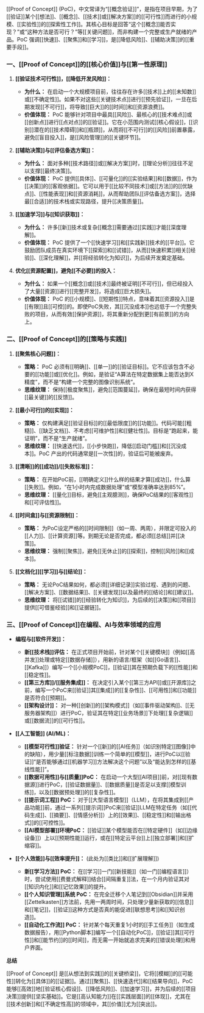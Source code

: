 [[Proof of Concept]] (PoC)，中文常译为“[[概念验证]]”，是指在项目早期，为了[[验证]]某个[[想法]]、[[概念]]、[[技术]]或[[解决方案]]的[[可行性]]而进行的小规模、[[实验性]]的[[探索性工作]]。其核心目标是回答“这个[[概念]]能否实现？”或“这种方法是否可行？”等[[关键问题]]，而非构建一个完整或生产就绪的产品。PoC 强调[[快速]]、[[聚焦]]和[[学习]]，是[[降低风险]]、[[辅助决策]]的[[重要手段]]。

### 一、[[Proof of Concept]]的[[核心价值]]与[[第一性原理]]

1.  **[[验证技术可行性]]，[[降低开发风险]]：**
    *   **为什么：** 在启动一个大规模项目前，往往存在许多[[技术]]上的[[未知数]]或[[不确定性]]。如果不对这些[[关键技术点]]进行[[预先验证]]，一旦在后期发现[[不可行]]，将导致[[巨大]]的[[时间]]和[[资源浪费]]。
    *   **价值体现：** PoC 能够针对项目中最具[[风险]]、最核心的[[技术难点]]或[[创新点]]进行[[点对点]]的[[验证]]。它在小范围内测试[[核心假设]]，[[识别]]潜在的[[技术障碍]]和[[瓶颈]]，从而将[[不可行]]的[[风险]]前置暴露，避免[[盲目投入]]，是[[风险管理]]的[[关键环节]]。

2.  **[[辅助决策]]与[[评估备选方案]]：**
    *   **为什么：** 面对多种[[技术路径]]或[[解决方案]]时，[[理论分析]]往往不足以支撑[[最终决策]]。
    *   **价值体现：** PoC 提供[[具体]]、[[可量化]]的[[实验结果]]和[[数据]]，作为[[决策]]的[[客观依据]]。它可以用于[[比较不同技术]]或[[方法]]的[[优缺点]]、[[性能表现]]和[[资源消耗]]，从而帮助团队[[评估备选方案]]，选择最[[合适]]的技术栈或实现路径，提升[[决策质量]]。

3.  **[[加速学习]]与[[知识获取]]：**
    *   **为什么：** 许多[[新]]技术或复杂[[概念]]需要通过[[实践]]才能[[深度理解]]。
    *   **价值体现：** PoC 提供了一个[[快速学习]]和[[实践新]]技术的[[平台]]。它鼓励团队成员在真实环境下[[探索]]和[[试错]]，从而[[快速积累]]相关[[经验]]、[[深化理解]]，并[[将经验转化为知识]]，为后续开发奠定基础。

4.  **优化[[资源配置]]，避免[[不必要]]的投入：**
    *   **为什么：** 如果一个[[概念]]或[[技术]]最终被证明[[不可行]]，但已经投入了大量[[资源]]进行[[完整开发]]，将造成[[巨大损失]]。
    *   **价值体现：** PoC 的[[小规模]]、[[短期性]]特点，意味着其[[资源投入]]是[[有限]]且[[可控]]的。即使PoC失败，其[[沉没成本]]也远低于一个完整失败的项目，从而有效[[保护资源]]，将其重新分配到更[[有前景]]的方向上。

### 二、[[Proof of Concept]]的[[策略与实践]]

1.  **[[聚焦核心问题]]：**
    *   **策略：** PoC 必须有[[明确]]、[[单一]]的[[验证目标]]。它不应该包含不必要的[[功能]]或[[优化]]。例如，是验证“A算法在特定数据集上能否达到X精度”，而不是“构建一个完整的图像识别系统”。
    *   **思维纹理：** 保持[[极度聚焦]]，避免[[范围蔓延]]，确保在最短时间内获得[[最关键]]的[[反馈]]。

2.  **[[最小可行]]的[[实现]]：**
    *   **策略：** 仅构建满足[[验证目标]]的[[最低限度]]的[[功能]]。代码可能[[粗糙]]、[[缺乏文档]]、不考虑[[可维护性]]和[[健壮性]]。目标是“跑起来，能证明”，而不是“生产就绪”。
    *   **思维纹理：** [[快速迭代]]，[[小步快跑]]，降低[[启动门槛]]和[[沉没成本]]。PoC 产出的代码通常是[[一次性]]的，验证后可能被废弃。

3.  **[[清晰]]的[[成功]]/[[失败标准]]：**
    *   **策略：** 在开始PoC前，[[明确定义]]什么样的结果才算[[成功]]，什么算[[失败]]。例如，“在1小时内完成数据处理”或“模型准确率达到85%”。
    *   **思维纹理：** [[量化]]目标，避免[[主观臆测]]，确保PoC结果的[[客观性]]和[[可评估性]]。

4.  **[[时间盒]]与[[资源限制]]：**
    *   **策略：** 为PoC设定严格的[[时间限制]]（如一周、两周），并限定可投入的[[人力]]、[[计算资源]]等。到期无论是否完成，都必须[[总结]]并[[决策]]。
    *   **思维纹理：** 强制[[聚焦]]，避免[[无休止]]的[[探索]]，控制[[风险]]和[[成本]]。

5.  **[[文档化]][[学习]]与[[结论]]：**
    *   **策略：** 无论PoC结果如何，都必须[[详细记录]]实验过程、遇到的问题、[[解决方案]]、[[数据结果]]、[[关键发现]]以及最终的[[结论]]和[[建议]]。
    *   **思维纹理：** 将[[试错]]的[[经验转化为知识]]，为后续的[[决策]]和[[项目]]提供[[可借鉴经验]]和[[证据链]]。

### 三、[[Proof of Concept]]在编程、AI与效率领域的应用

*   **编程与[[软件开发]]：**
    *   **新[[技术栈]]评估：** 在正式项目开始前，针对某个[[关键模块]]（例如[[高并发]]处理或特定[[数据存储]]），用新的语言/框架（如[[Go语言]]、[[Kafka]]）编写一个[[小规模PoC]]，[[验证]]其在预期负载下的[[性能]]和[[稳定性]]。
    *   **[[第三方库]]/[[服务集成]]：** 在决定引入某个[[第三方API]]或[[开源库]]之前，编写一个PoC来[[验证]]其[[集成]]的[[复杂性]]、[[可用性]]和[[功能]]是否符合[[预期]]。
    *   **[[架构设计]]：** 对一种[[创新]]的[[架构模式]]（如[[事件驱动架构]]、[[无服务器架构]]）进行PoC，验证其在特定[[业务场景]]下处理[[复杂逻辑]]或[[数据流]]的[[可行性]]。

*   **[[人工智能]] (AI/ML)：**
    *   **[[模型可行性]]验证：** 针对一个[[新]]的[[AI任务]]（如识别特定[[图像]]中的缺陷），用少量[[标注数据]]训练一个简单的[[模型]]，进行PoC以[[验证]]“是否能够通过[[机器学习]]方法解决这个问题”以及“能达到怎样的[[基线性能]]”。
    *   **[[数据可用性]]与[[质量]]PoC：** 在启动一个大型[[AI项目]]前，对[[现有数据源]]进行PoC，[[验证数据量]]、[[数据质量]]是否足以支撑[[模型训练]]，以及[[数据预处理]]的[[复杂性]]。
    *   **[[提示词工程]] PoC：** 对于[[大型语言模型]]（LLM），在将其集成到[[产品功能]]前，通过一系列[[提示词]]PoC来[[验证]]LLM在特定任务（如[[代码生成]]、[[摘要]]、[[情感分析]]）上的[[效果]]、[[稳定性]]和[[输出格式]]的[[可控性]]。
    *   **[[AI模型部署]]环境PoC：** [[验证]]某个模型能否在[[特定硬件]]（如[[边缘设备]]）上以[[预期性能]]运行，或在[[特定云平台]]上[[独立部署]]和[[扩缩容]]。

*   **[[个人效能]]与[[效率提升]]：** (此处为[[类比]]和[[扩展理解]])
    *   **新[[学习方法]] PoC：** 在[[学习]]一门[[新技能]]（如一门[[编程语言]]）时，尝试使用[[费曼式解释]]结合[[间隔重复]]法，在一个月内验证其对[[知识内化]]和[[记忆效果]]的提升。
    *   **[[个人知识管理]]系统 PoC：** 在完全迁移个人笔记到[[Obsidian]]并采用[[Zettelkasten]]方法前，先用一两周时间，只处理少量新获取的[[信息]]和[[笔记]]，[[验证]]这种方式是否真的能促进[[联想思考]]和[[知识创造]]。
    *   **[[自动化工作流]] PoC：** 针对某个每天重复1小时的[[手工任务]]（如生成数据报告），用[[Python脚本]]编写一个[[自动化PoC]]，[[验证]]其[[可行性]]和[[能节约]]的[[时间]]，而无需一开始就追求完美的[[错误处理]]和用户界面。

**总结**

[[Proof of Concept]] 是[[从想法到实践]]的[[关键桥梁]]，它将[[模糊]]的[[可能性]]转化为[[具体]]的[[证据]]。通过[[聚焦]]、[[快速迭代]]和[[结果导向]]，PoC 能够[[高效]]地[[验证核心假设]]、[[降低风险]]、[[加速学习]]，并为后续的[[项目决策]]提供[[坚实基础]]。它是[[高认知能力]]在[[实践层面]]的[[体现]]，尤其在[[技术创新]]和[[不确定性高]]的领域中，其[[价值]]尤为[[突出]]。